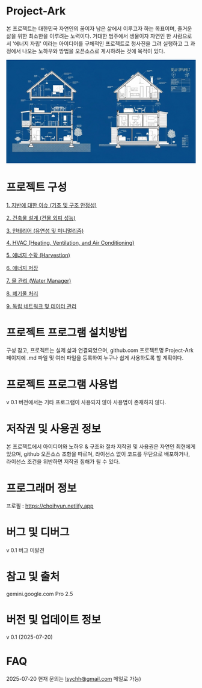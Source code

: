 # Project-Ark
본 프로젝트는 대한민국 자연인의 꿈이자 남은 삶에서 이루고자 하는 목표이며,
즐거운 삶을 위한 최소한을 이루려는 노력이다.
거대한 범주에서 생물이자 자연인 한 사람으로서 '에너지 자립' 이라는 아이디어를 구체적인 프로젝트로 청사진을 그려 실행하고 그 과정에서 나오는 노하우와 방법을 오픈소스로 게시하려는 것에 목적이 있다.

![Ark](https://github.com/choicopy-epub/Project-Ark/blob/main/static/images/ark_1.jpg)

# 프로젝트 구성
[1. 지반에 대한 이슈 (기초 및 구조 안정성)](https://github.com/choicopy-epub/Project-Ark/blob/main/1.Ground_Issues.md)


[2. 건축물 설계 (건물 외피 성능)](https://github.com/choicopy-epub/Project-Ark/blob/main/2.architectural_design.md)


[3. 인테리어 (유연성 및 미니멀리즘)](https://github.com/choicopy-epub/Project-Ark/blob/main/3.interior.md)


[4. HVAC (Heating, Ventilation, and Air Conditioning)](https://github.com/choicopy-epub/Project-Ark/blob/main/4.HAVC.md)


[5. 에너지 수확 (Harvestion)](https://github.com/choicopy-epub/Project-Ark/blob/main/5.Energy_Harvesting.md)


[6. 에너지 저장](https://github.com/choicopy-epub/Project-Ark/blob/main/6.Energy_Storage.md)


[7. 물 관리 (Water Manager)](https://github.com/choicopy-epub/Project-Ark/blob/main/7.Water_Management.md)


[8. 폐기물 처리](https://github.com/choicopy-epub/Project-Ark/blob/main/8.Waste_Management.md)


[9. 독립 네트워크 및 데이터 관리](https://github.com/choicopy-epub/Project-Ark/blob/main/9.network.md)


# 프로젝트 프로그램 설치방법
구성 참고, 프로젝트는 실제 삶과 연결되었으며,
github.com 프로젝트명 Project-Ark 페이지에 .md 파일 및 여러 파일을 등록하여 누구나 쉽게 사용하도록 할 계획이다.

# 프로젝트 프로그램 사용법
v 0.1 버전에서는 기타 프로그램이 사용되지 않아 사용법이 존재하지 않다.

# 저작권 및 사용권 정보
본 프로젝트에서 아이디어와 노하우 & 구조와 절차 저작권 및 사용권은 자연인 최현에게 있으며,
github 오픈소스 조항을 따르며,
라이선스 없이 코드를 무단으로 배포하거나, 라이선스 조건을 위반하면 저작권 침해가 될 수 있다.

# 프로그래머 정보
프로필 : https://choihyun.netlify.app

# 버그 및 디버그
v 0.1 버그 미발견

# 참고 및 출처
gemini.google.com Pro 2.5

# 버전 및 업데이트 정보
v 0.1 (2025-07-20) 

# FAQ
2025-07-20 현재 문의는 lsychh@gmail.com 메일로 가능)
